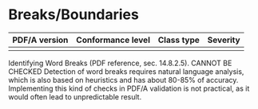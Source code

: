 # Breaks/Boundaries

| PDF/A version | Conformance level | Class type  | Severity |
| ------------- | ----------------- | ----------  | -------- |
|               |                   |             |          |

Identifying Word Breaks (PDF reference, sec. 14.8.2.5).
CANNOT BE CHECKED
Detection of word breaks requires natural language analysis, which is also based on heuristics and has about 80-85% of accuracy. Implementing this kind of checks in PDF/A validation is not practical, as it would often lead to unpredictable result.
